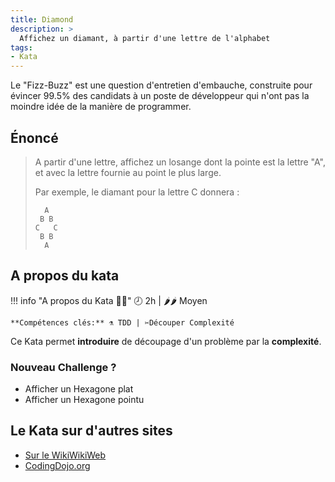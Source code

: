 ```yaml
---
title: Diamond
description: >
  Affichez un diamant, à partir d'une lettre de l'alphabet
tags:
- Kata
---
```

Le "Fizz-Buzz" est une question d'entretien d'embauche, construite pour évincer 99.5% des candidats à un poste 
de développeur qui n'ont pas la moindre idée de la manière de programmer.

## Énoncé

> A partir d'une lettre, affichez un losange dont la pointe est la lettre "A",
> et avec la lettre fournie au point le plus large.
>
> Par exemple, le diamant pour la lettre C donnera :
> ```
>   A
>  B B
> C   C
>  B B
>   A
>``` 

## A propos du kata

!!! info "A propos du Kata 🐱‍👤"
    🕗 2h | 🌶️🌶️ Moyen 
   
    **Compétences clés:** ⚗️ TDD | ✂️Découper Complexité 

Ce Kata permet **introduire** de découpage d'un problème par la **complexité**.

### Nouveau Challenge ?

- Afficher un Hexagone plat
- Afficher un Hexagone pointu

## Le Kata sur d'autres sites

- [Sur le WikiWikiWeb][WikiWikiWeb]
- [CodingDojo.org]

[WikiWikiWeb]: https://wiki.c2.com/?Diamond
[CodingDojo.org]: https://codingdojo.org/kata/Diamond/